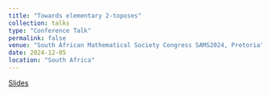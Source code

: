 ```yaml
---
title: "Towards elementary 2-toposes"
collection: talks
type: "Conference Talk"
permalink: false
venue: "South African Mathematical Society Congress SAMS2024, Pretoria"
date: 2024-12-05
location: "South Africa"
---
```

[Slides](https://github.com/lucamesiti/lucamesiti.github.io/blob/fa57cfbf941fd064b9eef2b94cab704885c62859/files/Talk-2024-06-24-Aspectsoftwodimeltoposth.pdf)
